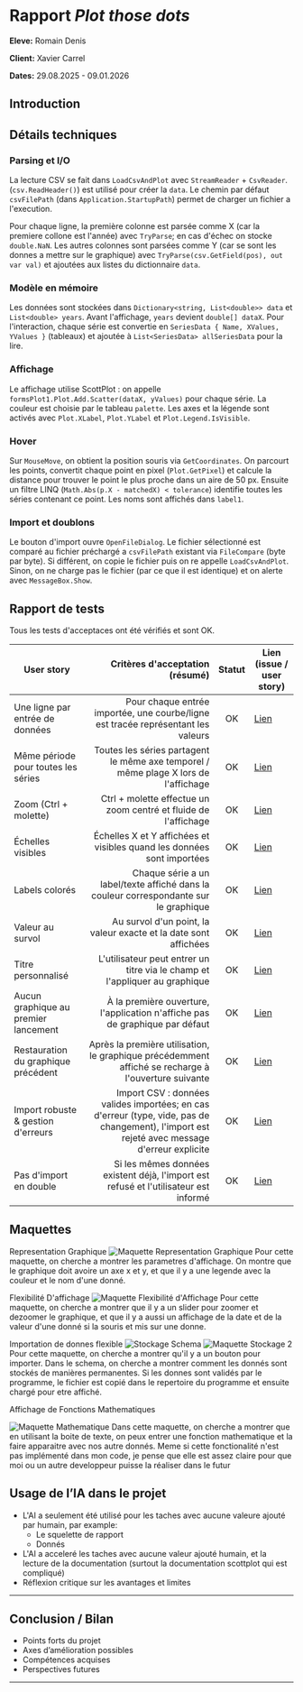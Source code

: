 # Rapport *Plot those dots*

**Eleve:** Romain Denis

**Client:** Xavier Carrel

**Dates:** 29.08.2025 - 09.01.2026

## Introduction
## Détails techniques

### Parsing et I/O
La lecture CSV se fait dans `LoadCsvAndPlot` avec `StreamReader` + `CsvReader`. (`csv.ReadHeader()`) est utilisé pour créer la  `data`. Le chemin par défaut `csvFilePath` (dans `Application.StartupPath`) permet de charger un fichier a l'execution.

Pour chaque ligne, la première colonne est parsée comme X (car la premiere collone est l'année) avec `TryParse`; en cas d'échec on stocke `double.NaN`. Les autres colonnes sont parsées comme Y (car se sont les donnes a mettre sur le graphique) avec `TryParse(csv.GetField(pos), out var val)` et ajoutées aux listes du dictionnaire `data`.

### Modèle en mémoire
Les données sont stockées dans `Dictionary<string, List<double>> data` et `List<double> years`. Avant l'affichage, `years` devient `double[] dataX`. Pour l'interaction, chaque série est convertie en `SeriesData { Name, XValues, YValues }` (tableaux) et ajoutée à `List<SeriesData> allSeriesData` pour la lire.

### Affichage
Le affichage utilise ScottPlot : on appelle `formsPlot1.Plot.Add.Scatter(dataX, yValues)` pour chaque série. La couleur est choisie par le tableau `palette`. Les axes et la légende sont activés avec `Plot.XLabel`, `Plot.YLabel` et `Plot.Legend.IsVisible`.

### Hover
Sur `MouseMove`, on obtient la position souris via `GetCoordinates`. On parcourt les points, convertit chaque point en pixel (`Plot.GetPixel`) et calcule la distance pour trouver le point le plus proche dans un aire de 50 px. Ensuite un filtre LINQ (`Math.Abs(p.X - matchedX) < tolerance`) identifie toutes les séries contenant ce point. Les noms sont affichés dans `label1`.

### Import et doublons
Le bouton d'import ouvre `OpenFileDialog`. Le fichier sélectionné est comparé au fichier préchargé a `csvFilePath` existant via `FileCompare` (byte par byte). Si différent, on copie le fichier puis on re appelle `LoadCsvAndPlot`. Sinon, on ne charge pas le fichier (par ce que il est identique) et on alerte avec `MessageBox.Show`.

## Rapport de tests

Tous les tests d'acceptaces ont été vérifiés et sont OK.

| User story | Critères d'acceptation (résumé) | Statut | Lien (issue / user story) |
|---|---:|:---:|---|
| Une ligne par entrée de données | Pour chaque entrée importée, une courbe/ligne est tracée représentant les valeurs | OK | [Lien](https://github.com/romaindenis1/plot-those-lines/issues/1) |
| Même période pour toutes les séries | Toutes les séries partagent le même axe temporel / même plage X lors de l'affichage | OK | [Lien](https://github.com/romaindenis1/plot-those-lines/issues/1) |
| Zoom (Ctrl + molette) | Ctrl + molette effectue un zoom centré et fluide de l'affichage | OK | [Lien](https://github.com/romaindenis1/plot-those-lines/issues/2) |
| Échelles visibles | Échelles X et Y affichées et visibles quand les données sont importées | OK | [Lien](https://github.com/romaindenis1/plot-those-lines/issues/2) |
| Labels colorés | Chaque série a un label/texte affiché dans la couleur correspondante sur le graphique | OK | [Lien](https://github.com/romaindenis1/plot-those-lines/issues/2) |
| Valeur au survol | Au survol d'un point, la valeur exacte et la date sont affichées | OK | [Lien](https://github.com/romaindenis1/plot-those-lines/issues/2) |
| Titre personnalisé | L'utilisateur peut entrer un titre via le champ et l'appliquer au graphique | OK | [Lien](https://github.com/romaindenis1/plot-those-lines/issues/2) |
| Aucun graphique au premier lancement | À la première ouverture, l'application n'affiche pas de graphique par défaut | OK | [Lien](https://github.com/romaindenis1/plot-those-lines/issues/3) |
| Restauration du graphique précédent | Après la première utilisation, le graphique précédemment affiché se recharge à l'ouverture suivante | OK | [Lien](https://github.com/romaindenis1/plot-those-lines/issues/3) |
| Import robuste & gestion d'erreurs | Import CSV : données valides importées; en cas d'erreur (type, vide, pas de changement), l'import est rejeté avec message d'erreur explicite | OK | [Lien](https://github.com/romaindenis1/plot-those-lines/issues/3) |
| Pas d'import en double | Si les mêmes données existent déjà, l'import est refusé et l'utilisateur est informé | OK | [Lien](https://github.com/romaindenis1/plot-those-lines/issues/3) |

## Maquettes

Representation Graphique
![Maquette Representation Graphique](./MaquetteRepGraphique.png)
Pour cette maquette, on cherche a montrer les parametres d'affichage. On montre que le graphique doit avoire un axe x et y, et que il y a une legende avec la couleur et le nom d'une donné. 

Flexibilité D'affichage
![Maquette Flexibilité d'Affichage](./MaqDisplayFlex.png)
Pour cette maquette, on cherche a montrer que il y a un slider pour zoomer et dezoomer le graphique, et que il y a aussi un affichage de la date et de la valeur d'une donné si la souris et mis sur une donne.

Importation de donnes flexible
![Stockage Schema](./MaquetteStockage.PNG) 
![Maquette Stockage 2](./MaquetteStockage2.png)
Pour cette maquette, on cherche a montrer qu'il y a un bouton pour importer.
Dans le schema, on cherche a montrer comment les donnés sont stockés de manières permanentes. Si les donnes sont validés par le programme, le fichier est copié dans le repertoire du programme et ensuite chargé pour etre affiché.

Affichage de Fonctions Mathematiques

![Maquette Mathematique](./MaqMath.png)
Dans cette maquette, on cherche a montrer que en utilisant la boite de texte, on peux entrer une fonction mathematique et la faire apparaitre avec nos autre donnés. Meme si cette fonctionalité n'est pas implémenté dans mon code, je pense que elle est assez claire pour que moi ou un autre developpeur puisse la réaliser dans le futur

## Usage de l’IA dans le projet

- L'AI a seulement été utilisé pour les taches avec aucune valeure ajouté par humain, par example:
    - Le squelette de rapport
    - Donnés
- L'AI a acceleré les taches avec aucune valeur ajouté humain, et la lecture de la documentation (surtout la documentation scottplot qui est compliqué)
- Réflexion critique sur les avantages et limites


---

## Conclusion / Bilan
- Points forts du projet
- Axes d’amélioration possibles
- Compétences acquises
- Perspectives futures

---

